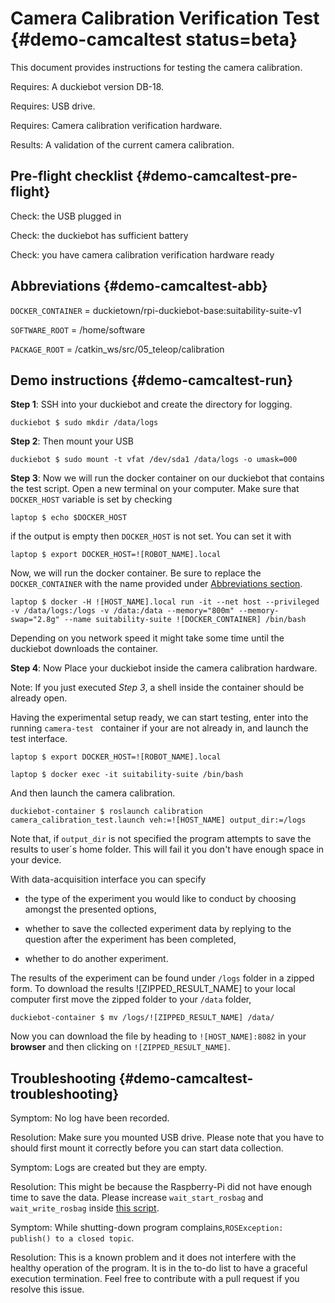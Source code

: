# Camera Calibration Verification Test {#demo-camcaltest status=beta}

This document provides instructions for testing the camera calibration.

<div class='requirements' markdown="1">

Requires: A duckiebot version DB-18.

Requires: USB drive.

Requires: Camera calibration verification hardware.

Results: A validation of the current camera calibration.

</div>


## Pre-flight checklist {#demo-camcaltest-pre-flight}

Check: the USB plugged in

Check: the duckiebot has sufficient battery

Check: you have camera calibration verification hardware ready

## Abbreviations {#demo-camcaltest-abb}

`DOCKER_CONTAINER` = duckietown/rpi-duckiebot-base:suitability-suite-v1

`SOFTWARE_ROOT` = /home/software

`PACKAGE_ROOT` = /catkin_ws/src/05_teleop/calibration

## Demo instructions {#demo-camcaltest-run}


**Step 1**: SSH into your duckiebot and create the directory for logging.

    duckiebot $ sudo mkdir /data/logs

**Step 2**: Then mount your USB

    duckiebot $ sudo mount -t vfat /dev/sda1 /data/logs -o umask=000

**Step 3**: Now we will run the docker container on our duckiebot that contains the test script. Open a new terminal on your computer. Make sure that `DOCKER_HOST` variable is set by checking

    laptop $ echo $DOCKER_HOST

if the output is empty then `DOCKER_HOST` is not set. You can set it with

    laptop $ export DOCKER_HOST=![ROBOT_NAME].local

Now, we will run the docker container. Be sure to replace the `DOCKER_CONTAINER` with the name provided under [Abbreviations section](#demo-camcaltest-abb).

    laptop $ docker -H ![HOST_NAME].local run -it --net host --privileged -v /data/logs:/logs -v /data:/data --memory="800m" --memory-swap="2.8g" --name suitability-suite ![DOCKER_CONTAINER] /bin/bash

Depending on you network speed it might take some time until the duckiebot downloads the container.

**Step 4**: Now Place your duckiebot inside the camera calibration hardware.

Note: If you just executed *Step 3*, a shell inside the container should be already open. 

Having the experimental setup ready, we can start testing, enter into the running `camera-test ` container if your are not already in, and launch the test interface.

    laptop $ export DOCKER_HOST=![ROBOT_NAME].local

    laptop $ docker exec -it suitability-suite /bin/bash

And then launch the camera calibration.

    duckiebot-container $ roslaunch calibration camera_calibration_test.launch veh:=![HOST_NAME] output_dir:=/logs

Note that, if `output_dir` is not specified the program attempts to save the results to user´s home folder. This will fail it you don't have enough space in your device.

With data-acquisition interface you can specify

* the type of the experiment you would like to conduct by choosing amongst the presented options,

* whether to save the collected experiment data by replying to the question after the experiment has been completed,

* whether to do another experiment.


The results of the experiment can be found under `/logs` folder in a zipped form. To download the results ![ZIPPED_RESULT_NAME] to your local computer first move the zipped folder to your `/data` folder,

    duckiebot-container $ mv /logs/![ZIPPED_RESULT_NAME] /data/

Now you can download the file by heading to `![HOST_NAME]:8082` in your **browser** and then clicking on `![ZIPPED_RESULT_NAME]`.  

## Troubleshooting {#demo-camcaltest-troubleshooting}

Symptom: No log have been recorded.

Resolution: Make sure you mounted USB drive. Please note that you have to should first mount it correctly before you can start data collection.

Symptom: Logs are created but they are empty.

Resolution: This might be because the Raspberry-Pi did not have enough time to save the data. Please increase `wait_start_rosbag` and `wait_write_rosbag` inside [this script](https://github.com/selcukercan/Software/blob/system-identificiation-v1/catkin_ws/src/05-teleop/calibration/src/data_collector.py).

Symptom: While shutting-down program complains,`ROSException: publish() to a closed topic`.

Resolution: This is a known problem and it does not interfere with the healthy operation of the program. It is in the to-do list to have a graceful execution termination. Feel free to contribute with a pull request if you resolve this issue.
